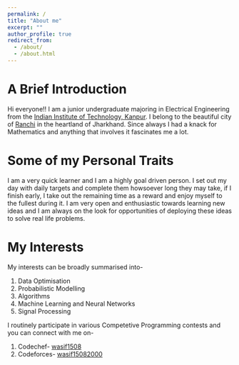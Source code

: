 ```yaml
---
permalink: /
title: "About me"
excerpt: ""
author_profile: true
redirect_from: 
  - /about/
  - /about.html
---
```


A Brief Introduction
======

Hi everyone!! I am a junior undergraduate majoring in Electrical Engineering from the [Indian Institute of Technology, Kanpur](https://iitk.ac.in). I belong to the beautiful city of [Ranchi](https://www.google.com/search?gs_ssp=eJzj4tTP1TcwLCkpMTNg9GIrSsxLzsgEADbMBcg&q=ranchi&oq=Ranch&aqs=chrome.1.69i57j46l2j0l2j46j0.1454j0j7&sourceid=chrome&ie=UTF-8) in the heartland of Jharkhand. Since always I had a knack for Mathematics and anything that involves it fascinates me a lot.

Some of my Personal Traits
======

I am a very quick learner and I am a highly goal driven person. I set out my day with daily targets and complete them howsoever long they may take, if I finish early, I take out the remaining time as a reward and enjoy myself to the fullest during it. I am very open and enthusiastic towards learning new ideas and I am always on the look for opportunities of deploying these ideas to solve real life problems.

My Interests
======
My interests can be broadly summarised into-
1. Data Optimisation
2. Probabilistic Modelling
3. Algorithms
4. Machine Learning and Neural Networks
5. Signal Processing

I routinely participate in various Competetive Programming contests and you can connect with me on-
1. Codechef- [wasif1508](https://codechef.com/users/wasif1508)
2. Codeforces- [wasif15082000](https://codeforces.com/profile/wasif15082000)
